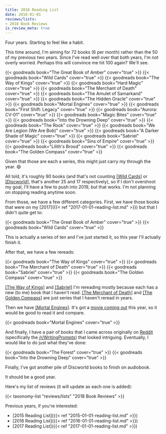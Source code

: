 ```yaml
---
title: 2018 Reading List
date: 2018-01-01
reviews/lists:
- 2018 Book Reviews
is_review_meta: true
---
```

Four years. Starting to feel like a habit.

This time around, I'm aiming for 72 books (6 per month) rather than the 50 of my previous two years. Since I've read well over that both years, I'm not overly worried. Perhaps this will convince me hit 100 again? We'll see.

<!--more-->

{{< goodreads book="The Great Book of Amber" cover="true" >}}
{{< goodreads book="Wild Cards" cover="true" >}}
{{< goodreads book="The Way of Kings" cover="true" >}}
{{< goodreads book="Hard Magic" cover="true" >}}
{{< goodreads book="The Merchant of Death" cover="true" >}}
{{< goodreads book="The Amulet of Samarkand" cover="true" >}}
{{< goodreads book="The Hidden Oracle" cover="true" >}}
{{< goodreads book="Mortal Engines" cover="true" >}}
{{< goodreads book="First Shift: Legacy" cover="true" >}}
{{< goodreads book="Aurora: CV-01" cover="true" >}}
{{< goodreads book="Magic Bites" cover="true" >}}
{{< goodreads book="Into the Drowning Deep" cover="true" >}}
{{< goodreads book="The Rook" cover="true" >}}
{{< goodreads book="We Are Legion (We Are Bob)" cover="true" >}}
{{< goodreads book="A Darker Shade of Magic" cover="true" >}}
{{< goodreads book="Sabriel" cover="true" >}}
{{< goodreads book="Sins of Empire" cover="true" >}}
{{< goodreads book="Lilith's Brood" cover="true" >}}
{{< goodreads book="The Golden Compass" cover="true" >}}

Given that those are each a series, this might just carry my through the year. :smile:

All told, it's roughly 90 books (and that's not counting [[Wild Cards]]() or [[Discworld]](), that's another 25 and 17 respectively), so if I don't overshoot my goal, I'll have a few to push into 2019, but that works. I'm not planning on stopping reading anytime soon.

From those, we have a few different categories. First, we have those books that were on my [2017]({{< ref "2017-01-01-reading-list.md" >}}) but that I didn't quite get to:

{{< goodreads book="The Great Book of Amber" cover="true" >}}
{{< goodreads book="Wild Cards" cover="true" >}}

This is actually a series of ten and I've just started it, so this year I'll actually finish it.

After that, we have a few rereads:

{{< goodreads book="The Way of Kings" cover="true" >}}
{{< goodreads book="The Merchant of Death" cover="true" >}}
{{< goodreads book="Sabriel" cover="true" >}}
{{< goodreads book="The Golden Compass" cover="true" >}}

[[The Way of Kings]]() and [[Sabriel]]() I'm rereading mostly because each has a new (to me) book that I haven't read. [[The Merchant of Death]]() and [[The Golden Compass]]() are just series that I haven't reread in years.

Then we have [[Mortal Engines]](). It's got a [movie coming out](http://www.imdb.com/title/tt1571234/?ref_=fn_al_tt_1) this year, so it would be good to read it and compare.

{{< goodreads book="Mortal Engines" cover="true" >}}

And finally, I have a pair of books that I came across originally on [Reddit](https://www.reddit.com/) (specifically the [/r/WritingPrompts](https://www.reddit.com/r/WritingPrompts/)) that looked intriguing. Eventually, I would like to do just what they've done:

{{< goodreads book="The Forest" cover="true" >}}
{{< goodreads book="Into the Drowning Deep" cover="true" >}}

Finally, I've got another pile of Discworld books to finish on audiobook.

It should be a good year.

Here's my list of reviews (it will update as each one is added):

{{< taxonomy-list "reviews/lists" "2018 Book Reviews" >}}

Previous years, if you're interested:

- [2015 Reading List]({{< ref "2015-01-01-reading-list.md" >}})
- [2016 Reading List]({{< ref "2016-01-01-reading-list.md" >}})
- [2017 Reading List]({{< ref "2017-01-01-reading-list.md" >}})
